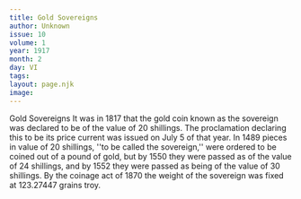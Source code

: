 ```yaml
---
title: Gold Sovereigns
author: Unknown
issue: 10
volume: 1
year: 1917
month: 2
day: VI
tags:
layout: page.njk
image:
---
```

Gold Sovereigns   It was in 1817 that the gold coin known as the sovereign was declared to be of the value of 20 shillings. The proclamation declaring this to be its price current was issued on July 5 of that year. In 1489 pieces in value of 20 shillings, ''to be called the sovereign,'' were ordered to be coined out of a pound of gold, but by 1550 they were passed as of the value of 24 shillings, and by 1552 they were passed as being of the value of 30 shillings. By the coinage act of 1870 the weight of the sovereign was fixed at 123.27447 grains troy.   
